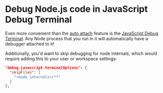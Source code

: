 # Debug Node.js code in JavaScript Debug Terminal

Even more convenient than the [auto attach](https://code.visualstudio.com/docs/nodejs/nodejs-debugging#_auto-attach) feature 
is the [JavaScript Debug Terminal](https://code.visualstudio.com/docs/nodejs/nodejs-debugging#_javascript-debug-terminal). Any Node process
that you run in it will automatically have a debugger attached to it!

Additionally, you'd want to skip debugging for node internals, which would require adding this to your user or workspace settings:

```json
"debug.javascript.terminalOptions": {
  "skipFiles": [
    "<node_internals>/**"
  ]
},
```